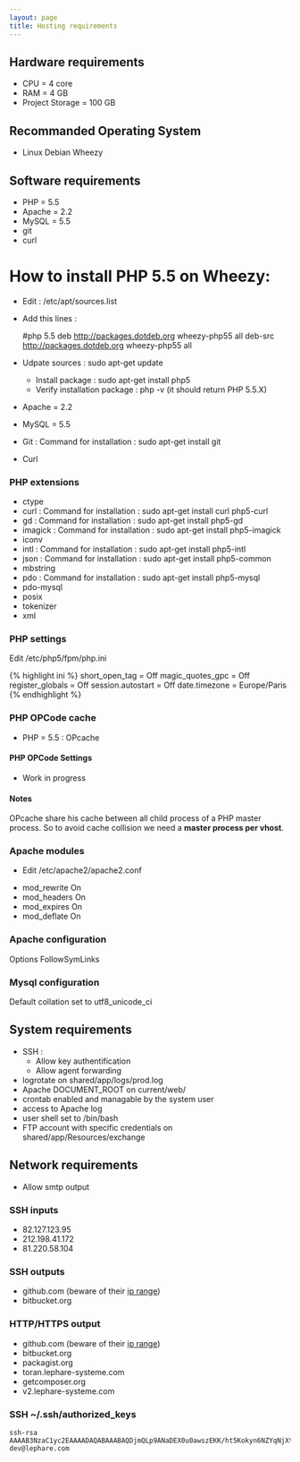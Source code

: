 ```yaml
---
layout: page
title: Hosting requirements
---
```


## Hardware requirements

 * CPU = 4 core
 * RAM = 4 GB
 * Project Storage = 100 GB

## Recommanded Operating System

 * Linux Debian Wheezy

## Software requirements

 - PHP = 5.5
 - Apache = 2.2
 - MySQL = 5.5
 - git
 - curl

# How to install PHP 5.5 on Wheezy: 
  - Edit : /etc/apt/sources.list
  - Add this lines :
    
    #php 5.5
    deb http://packages.dotdeb.org wheezy-php55 all
    deb-src http://packages.dotdeb.org wheezy-php55 all
  
- Udpate sources : sudo apt-get update
  - Install package : sudo apt-get install php5
  - Verify installation package : php -v (it should return PHP 5.5.X)

 - Apache = 2.2
 - MySQL = 5.5
 - Git : Command for installation : sudo apt-get install git
 - Curl

### PHP extensions

   * ctype
   * curl : Command for installation : sudo apt-get install curl php5-curl
   * gd : Command for installation : sudo apt-get install php5-gd
   * imagick : Command for installation : sudo apt-get install php5-imagick
   * iconv
   * intl : Command for installation : sudo apt-get install php5-intl
   * json : Command for installation : sudo apt-get install php5-common 
   * mbstring
   * pdo : Command for installation : sudo apt-get install php5-mysql
   * pdo-mysql
   * posix
   * tokenizer
   * xml
   
### PHP settings

Edit /etc/php5/fpm/php.ini

{% highlight ini %}
short_open_tag = Off
magic_quotes_gpc = Off
register_globals = Off
session.autostart = Off
date.timezone = Europe/Paris
{% endhighlight %}

### PHP OPCode cache

   * PHP = 5.5 : OPcache
  
#### PHP OPCode Settings

   * Work in progress

#### Notes

OPcache share his cache between all child process of a PHP master process. So to avoid cache collision we need a **master process per vhost**.

### Apache modules

   - Edit /etc/apache2/apache2.conf

   * mod_rewrite On
   * mod_headers On
   * mod_expires On
   * mod_deflate On

### Apache configuration

Options FollowSymLinks

### Mysql configuration

Default collation set to utf8\_unicode\_ci

## System requirements

 - SSH :
   * Allow key authentification
   * Allow agent forwarding
 - logrotate on shared/app/logs/prod.log
 - Apache DOCUMENT_ROOT on current/web/
 - crontab enabled and managable by the system user
 - access to Apache log
 - user shell set to /bin/bash
 - FTP account with specific credentials on shared/app/Resources/exchange

## Network requirements

 * Allow smtp output

### SSH inputs

 * 82.127.123.95
 * 212.198.41.172
 * 81.220.58.104

### SSH outputs

 * github.com (beware of their [ip range](https://help.github.com/articles/what-ip-addresses-does-github-use-that-i-should-whitelist))
 * bitbucket.org

### HTTP/HTTPS output

 * github.com (beware of their [ip range](https://help.github.com/articles/what-ip-addresses-does-github-use-that-i-should-whitelist))
 * bitbucket.org
 * packagist.org
 * toran.lephare-systeme.com
 * getcomposer.org
 * v2.lephare-systeme.com

### SSH ~/.ssh/authorized_keys

    ssh-rsa AAAAB3NzaC1yc2EAAAADAQABAAABAQDjmQLp9ANaDEX0u0awszEKK/ht5Kokyn6NZYqNjXt8hd3Hu91QXbAie9/jHotZIulIdlny30JuUGYzmoQ5UgAwBXIZmCzryyPT9INA32vlgIyvsC+6dj3YDH7WmFkDQyqxhKGgp5BHqb04F4IVJLO38qfCSOmBOJCyKtwEEA+PhICu1nlu7zENMUYzIZtZPL7lwWixSpTQuzFoSRjI5PkaK/SVSvct7BgFLHplcdSSDb769U7m62Lgwzzx5YBJwScECxJsyjXVKdWLGgvBPObxw4eML1K4LEnNQcz+zNkI6Bd+hfqubZcoS1TuGi9W+c8Mv6LYYe0lIA2IQaGwH4Zr dev@lephare.com
